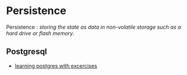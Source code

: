 Persistence
===========

Persistence : _storing the state as data in non-volatile storage such as a hard drive or flash memory_.

Postgresql
----------

* [learning postgres with excercises](http://pgexercises.com) 
